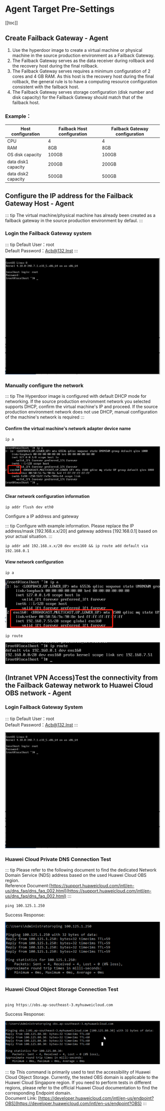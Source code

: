 # Agent Target Pre-Settings

[[toc]]

##  Create Failback Gateway - Agent

1. Use the hyperdoor image to create a virtual machine or physical machine in the source production environment as a Failback Gateway.
2. The Failback Gateway serves as the data receiver during rollback and the recovery host during the final rollback.
3. The Failback Gateway serves requires a minimum configuration of 2 cores and 4 GB RAM. As this host is the recovery host during the final rollback, the general rule is to have a computing resource configuration consistent with the failback host.
4. The Failback Gateway serves storage configuration (disk number and disk capacity) for the Failback Gateway should match that of the failback host.

### Example：
| Host configuration | Failback Host configuration | Failback Gateway configuration |
| --- | --- | --- |
| CPU | 4 | 4 |
| RAM | 8GB | 8GB |
| OS disk capacity | 100GB | 100GB |
| data disk1 capacity | 200GB | 200GB |
| data disk2 capacity | 500GB | 500GB |

## Configure the IP address for the Failback Gateway Host - Agent

::: tip
The virtual machine/physical machine has already been created as a failback gateway in the source production environment by defaul.
:::

### Login the Failback Gateway system

::: tip
Default User：root  
Default Password：Acb@132.Inst
:::

![configure-the-ip-address-for-the-failback-gateway-host---agent-1.png](./images/configure-the-ip-address-for-the-failback-gateway-host---agent-1.png)

### Manually configure the network

::: tip
The Hyperdoor image is configured with default DHCP mode for networking. If the source production environment network you selected supports DHCP, confirm the virtual machine's IP and proceed. If the source production environment network does not use DHCP, manual configuration of the machine's network is required
:::

#### Confirm the virtual machine's network adapter device name

```shell
ip a
```

![configure-the-ip-address-for-the-failback-gateway-host---agent-2.png](./images/configure-the-ip-address-for-the-failback-gateway-host---agent-2.png)

#### Clear network configuration information

```shell
ip addr flush dev eth0
```

Configure a IP address and gateway

::: tip
Configure with example information. Please replace the IP address/mask [192.168.x.x/20] and gateway address [192.168.0.1] based on your actual situation.
:::

```shell
ip addr add 192.168.x.x/20 dev ens160 && ip route add default via 192.168.0.1
```

#### View network configuration

```shell
ip a
```

![configure-the-ip-address-for-the-failback-gateway-host---agent-3.png](./images/configure-the-ip-address-for-the-failback-gateway-host---agent-3.png)

```shell
ip route
```

![configure-the-ip-address-for-the-failback-gateway-host---agent-4.png](./images/configure-the-ip-address-for-the-failback-gateway-host---agent-4.png)

## (Intranet VPN Access)Test the connectivity from the Failback Gateway network to Huawei Cloud OBS network - Agent

### Login Failback Gateway System

::: tip
Default User：root  
Default Password：Acb@132.Inst
:::

![test-the-connectivity-from-the-failback-gateway-network-to-huawei-cloud-obs-network---agent-1.png](./images/test-the-connectivity-from-the-failback-gateway-network-to-huawei-cloud-obs-network---agent-1.png)

### Huawei Cloud Private DNS Connection Test

::: tip
Please refer to the following document to find the dedicated Network Domain Service (NDS) address based on the used Huawei Cloud OBS region.  
Reference Document:[https://support.huaweicloud.com/intl/en-us/dns_faq/dns_faq_002.html](https://support.huaweicloud.com/intl/en-us/dns_faq/dns_faq_002.html)
:::

```shell
ping 100.125.1.250
```

Success Response:

![test-the-connectivity-from-the-failback-gateway-network-to-huawei-cloud-obs-network---agent-2.png](./images/test-the-connectivity-from-the-failback-gateway-network-to-huawei-cloud-obs-network---agent-2.png)

### Huawei Cloud Object Storage Connection Test

```shell

ping https://obs.ap-southeast-3.myhuaweicloud.com

```

Success Response:

![test-the-connectivity-from-the-failback-gateway-network-to-huawei-cloud-obs-network---agent-3.png](./images/test-the-connectivity-from-the-failback-gateway-network-to-huawei-cloud-obs-network---agent-3.png)

::: tip
This command is primarily used to test the accessibility of Huawei Cloud Object Storage. Currently, the tested OBS domain is applicable to the Huawei Cloud Singapore region. If you need to perform tests in different regions, please refer to the official Huawei Cloud documentation to find the corresponding Endpoint domain.  
Document Link: [https://developer.huaweicloud.com/intl/en-us/endpoint?OBS](https://developer.huaweicloud.com/intl/en-us/endpoint?OBS)
:::

